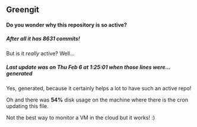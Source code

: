 ## Greengit

#### Do you wonder why this repository is so active?

##### After all it has 8631 commits!

But is it *really* active? Well...

##### Last update was on Thu Feb 6 at 1:25:01 when those lines were... generated

Yes, generated, because it certainly helps a lot to have such an active repo!

Oh and there was **54%** disk usage on the machine
where there is the cron updating this file.

Not the best way to monitor a VM in the cloud but it works! :)

